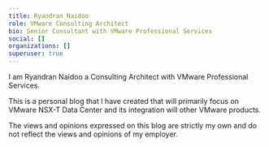 ```yaml
---
title: Ryandran Naidoo
role: VMware Consulting Architect
bio: Senior Consultant with VMware Professional Services
social: []
organizations: []
superuser: true
---
```

I am Ryandran Naidoo a Consulting Architect with VMware Professional Services.

This is a personal blog that I have created that will primarily focus on VMware NSX-T Data Center and its integration will other VMware products.

The views and opinions expressed on this blog are strictly my own and do not reflect the views and opinions of my employer.